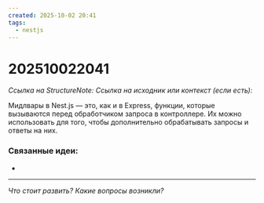 ```yaml
---
created: 2025-10-02 20:41
tags:
  - nestjs
---
```

# 202510022041
*Ссылка на StructureNote:*
*Ссылка на исходник или контекст (если есть):* 

Мидлвары в Nest.js — это, как и в Express, функции, которые вызываются перед обработчиком запроса в контроллере. Их можно использовать для того, чтобы дополнительно обрабатывать запросы и ответы на них.
### Связанные идеи:
* 
---

*Что стоит развить? Какие вопросы возникли?*